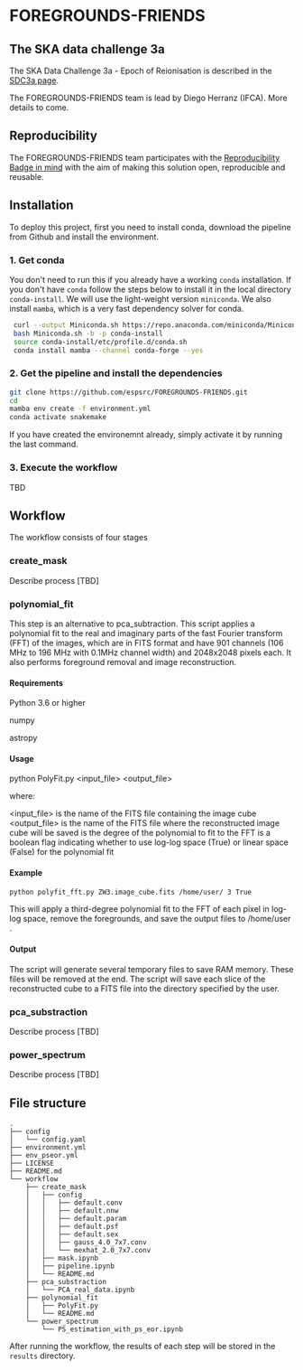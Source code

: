 # FOREGROUNDS-FRIENDS
## The SKA data challenge 3a

The SKA Data Challenge 3a - Epoch of Reionisation is described in the [SDC3a page](https://sdc3.skao.int/overview).

The FOREGROUNDS-FRIENDS team is lead by Diego Herranz (IFCA). More details to come.

## Reproducibility
The FOREGROUNDS-FRIENDS team participates with the [Reproducibility Badge in mind](https://sdc3.skao.int/reproducibility-badges) with the aim of making this solution open, reproducible and reusable. 

## Installation

To deploy this project, first you need to install conda, download the pipeline from Github and install the environment.

### 1. Get conda

You don't need to run this if you already have a working `conda` installation. If you don't have `conda` follow the steps below to install it in the local directory `conda-install`. We will use the light-weight version `miniconda`. We also install `mamba`, which is a very fast dependency solver for conda. 

```bash
 curl --output Miniconda.sh https://repo.anaconda.com/miniconda/Miniconda3-latest-Linux-x86_64.sh
 bash Miniconda.sh -b -p conda-install
 source conda-install/etc/profile.d/conda.sh
 conda install mamba --channel conda-forge --yes
```


### 2. Get the pipeline and install the dependencies

```bash
git clone https://github.com/espsrc/FOREGROUNDS-FRIENDS.git
cd 
mamba env create -f environment.yml
conda activate snakemake
```

If you have created the environemnt already, simply activate it by running the last command.

### 3. Execute the workflow

TBD

## Workflow

The workflow consists of four stages

### create_mask

Describe process [TBD]

### polynomial_fit

This step is an alternative to pca_subtraction.
This script applies a polynomial fit to the real and imaginary parts of the fast Fourier transform (FFT) of the images, which are in FITS format and have 901 channels (106 MHz to 196 MHz with 0.1MHz channel width) and 2048x2048 pixels each.
It also performs foreground removal and image reconstruction. 

#### Requirements

Python 3.6 or higher

numpy

astropy

#### Usage
python PolyFit.py <input_file> <output_file> <degree> <log>

where:

<input_file> is the name of the FITS file containing the image cube
<output_file> is the name of the FITS file where the reconstructed image cube will be saved
<degree> is the degree of the polynomial to fit to the FFT
<log> is a boolean flag indicating whether to use log-log space (True) or linear space (False) for the polynomial fit

#### Example
```bash
python polyfit_fft.py ZW3.image_cube.fits /home/user/ 3 True
```

This will apply a third-degree polynomial fit to the FFT of each pixel in log-log space, remove the foregrounds, and save the output files to /home/user .

#### Output
The script will generate several temporary files to save RAM memory. These files will be removed at the end.
The script will save each slice of the reconstructed cube to a FITS file into the directory specified by the user.

### pca_substraction

Describe process [TBD]

### power_spectrum

Describe process [TBD]



## File structure

```
.
├── config
│   └── config.yaml
├── environment.yml
├── env_pseor.yml
├── LICENSE
├── README.md
└── workflow
    ├── create_mask
    │   ├── config
    │   │   ├── default.conv
    │   │   ├── default.nnw
    │   │   ├── default.param
    │   │   ├── default.psf
    │   │   ├── default.sex
    │   │   ├── gauss_4.0_7x7.conv
    │   │   └── mexhat_2.0_7x7.conv
    │   ├── mask.ipynb
    │   ├── pipeline.ipynb
    │   └── README.md
    ├── pca_substraction
    │   └── PCA_real_data.ipynb
    ├── polynomial_fit
    │   ├── PolyFit.py
    │   └── README.md
    └── power_spectrum
        └── PS_estimation_with_ps_eor.ipynb
```

After running the workflow, the results of each step will be stored in the `results` directory.
